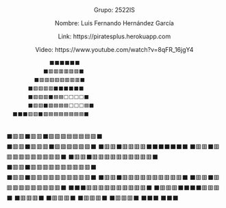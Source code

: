 <p align="center">Grupo: 2522IS</p>
<p align="center">Nombre: Luis Fernando Hernández García</p>
<p align="center">Link: https://piratesplus.herokuapp.com</p>
<p align="center">Video: https://www.youtube.com/watch?v=8qFR_16jgY4</p>



                  ⬛⬛⬛⬛⬛⬛
                ⬛🟥🟥🟥🟥🟥🟥⬛
             ⬛🟥🟥🟥🟥🟥🟥🟥🟥⬛
           ⬛🟥🟥🟥🟥⬛⬛⬛⬛⬛⬛
           ⬛🟥🟥🟥⬛🟦🟦⬜⬜⬜⬜⬛
           ⬛🟥🟥⬛🟪🟦🟦🟦⬜⬜⬜🟦⬛
      ⬛⬛⬛🟥🟥⬛🟪🟦🟦🟦🟦🟦🟦🟦⬛
<br>⬛🟥🟥⬛🟥🟥⬛🟪🟪🟪🟦🟦🟦🟦🟪⬛</br>
    ⬛🟥🟥⬛🟥🟥🟥⬛🟪🟪🟪🟪🟪🟪⬛
    ⬛🟥🟥⬛🟥🟥🟥🟥⬛⬛⬛⬛⬛⬛⬛
    ⬛🟥🟥⬛🟥🟥🟥🟥🟥🟥🟥🟥🟥🟥⬛
    ⬛🟥🟥⬛🟥🟥🟥🟥🟥🟥🟥🟥🟥🟥⬛
<br>⬛🟥🟥⬛🟥🟥🟥🟥🟥🟥🟥🟥🟥🟥⬛</br>
⬛🟥🟥⬛🟥🟥🟥🟥🟥🟥🟥🟥🟥🟥⬛
⬛🟥🟥⬛🟥🟥🟥🟥🟥🟥🟥🟥🟥🟥⬛
⬛🟥🟥⬛🟥🟥🟥🟥🟥🟥🟥🟥🟥🟥⬛
     ⬛⬛⬛🟥🟥🟥🟥🟥🟥🟥🟥🟥🟥⬛
                ⬛🟥🟥🟥⬛⬛⬛⬛🟥🟥🟥⬛
                ⬛🟥🟥🟥⬛           ⬛🟥🟥🟥⬛
                ⬛🟥🟥🟥⬛           ⬛🟥🟥🟥⬛
                     ⬛⬛⬛                       ⬛⬛⬛
